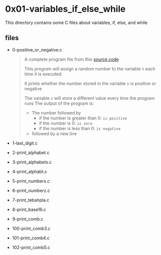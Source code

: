 # 0x01-variables_if_else_while

This directory contains some C files about variables, if, else, and while

## files

* 0-positive_or_negative.c

    > A complete program file from this [source code](https://github.com/holbertonschool/0x01.c/blob/master/0-positive_or_negative_c)
    >
    > This program will assign a random number to the variable `n` each time it is executed.
    >
    > It prints whether the number stored in the variable `n` is positive or negative
    >
    > The variable `n` will store a different value every time the program runs
    > The output of the program is:
    >   - The number followed by
    >       * if the number is greater than 0: `is positive`
    >       * if the number is 0: `is zero`
    >       * if the number is less than 0: `is negative`
    >   - followed by a new line

* 1-last_digit.c
* 2-print_alphabet.c
* 3-print_alphabets.c
* 4-print_alphabt.c
* 5-print_numbers.c
* 6-print_numberz.c
* 7-print_tebahpla.c
* 8-print_base16.c
* 9-print_comb.c
* 100-print_comb3.c
* 101-print_comb4.c
* 102-print_comb5.c


